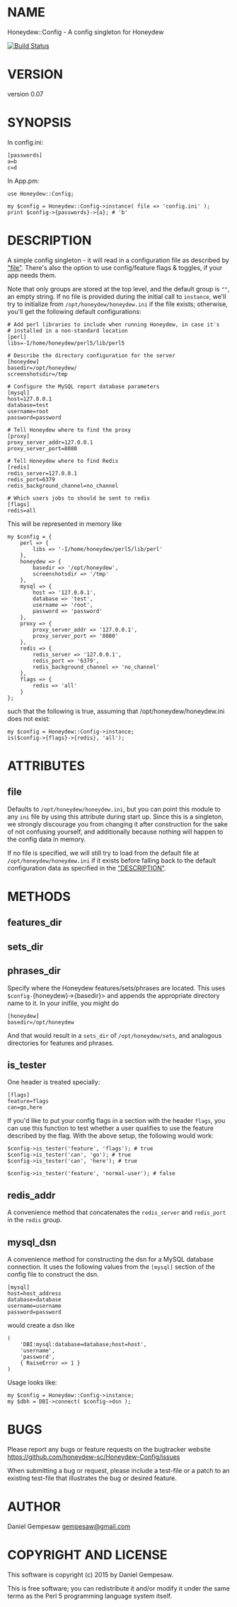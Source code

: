 # NAME

Honeydew::Config - A config singleton for Honeydew

[![Build Status](https://travis-ci.org/honeydew-sc/Honeydew-Config.svg?branch=master)](https://travis-ci.org/honeydew-sc/Honeydew-Config)

# VERSION

version 0.07

# SYNOPSIS

In config.ini:

    [passwords]
    a=b
    c=d

In App.pm:

    use Honeydew::Config;

    my $config = Honeydew::Config->instance( file => 'config.ini' );
    print $config->{passwords}->{a}; # 'b'

# DESCRIPTION

A simple config singleton - it will read in a configuration file as
described by ["file"](#file). There's also the option to use config/feature
flags & toggles, if your app needs them.

Note that only groups are stored at the top level, and the default
group is `""`, an empty string. If no file is provided during the
initial call to `instance`, we'll try to initialize from
`/opt/honeydew/honeydew.ini` if the file exists; otherwise, you'll
get the following default configurations:

    # Add perl libraries to include when running Honeydew, in case it's
    # installed in a non-standard location
    [perl]
    libs=-I/home/honeydew/perl5/lib/perl5

    # Describe the directory configuration for the server
    [honeydew]
    basedir=/opt/honeydew/
    screenshotsdir=/tmp

    # Configure the MySQL report database parameters
    [mysql]
    host=127.0.0.1
    database=test
    username=root
    password=password

    # Tell Honeydew where to find the proxy
    [proxy]
    proxy_server_addr=127.0.0.1
    proxy_server_port=8080

    # Tell Honeydew where to find Redis
    [redis]
    redis_server=127.0.0.1
    redis_port=6379
    redis_background_channel=no_channel

    # Which users jobs to should be sent to redis
    [flags]
    redis=all

This will be represented in memory like

    my $config = {
        perl => {
            libs => '-I/home/honeydew/perl5/lib/perl'
        },
        honeydew => {
            basedir => '/opt/honeydew',
            screenshotsdir => '/tmp'
        },
        mysql => {
            host => '127.0.0.1',
            database => 'test',
            username => 'root',
            password => 'password'
        },
        proxy => {
            proxy_server_addr => '127.0.0.1',
            proxy_server_port => '8080'
        },
        redis => {
            redis_server => '127.0.0.1',
            redis_port => '6379',
            redis_background_channel => 'no_channel'
        },
        flags => {
            redis => 'all'
        }
    };

such that the following is true, assuming that
/opt/honeydew/honeydew.ini does not exist:

    my $config = Honeydew::Config->instance;
    is($config->{flags}->{redis}, 'all');

# ATTRIBUTES

## file

Defaults to `/opt/honeydew/honeydew.ini`, but you can point this
module to any `ini` file by using this attribute during start
up. Since this is a singleton, we strongly discourage you from
changing it after construction for the sake of not confusing yourself,
and additionally because nothing will happen to the config data in
memory.

If no file is specified, we will still try to load from the default
file at `/opt/honeydew/honeydew.ini` if it exists before falling back
to the default configuration data as specified in the ["DESCRIPTION"](#description).

# METHODS

## features\_dir

## sets\_dir

## phrases\_dir

Specify where the Honeydew features/sets/phrases are located. This
uses `$config-`{honeydew}->{basedir}> and appends the appropriate
directory name to it. In your inifile, you might do

    [honeydew]
    basedir=/opt/honeydew

And that would result in a `sets_dir` of `/opt/honeydew/sets`, and
analogous directories for features and phrases.

## is\_tester

One header is treated specially:

    [flags]
    feature=flags
    can=go,here

If you'd like to put your config flags in a section with the header
`flags`, you can use this function to test whether a user qualifies
to use the feature described by the flag. With the above setup, the
following would work:

    $config->is_tester('feature', 'flags'); # true
    $config->is_tester('can', 'go'); # true
    $config->is_tester('can', 'here'); # true

    $config->is_tester('feature', 'normal-user'); # false

## redis\_addr

A convenience method that concatenates the `redis_server` and
`redis_port` in the `redis` group.

## mysql\_dsn

A convenience method for constructing the dsn for a MySQL database
connection. It uses the following values from the `[mysql]` section
of the config file to construct the dsn.

    [mysql]
    host=host_address
    database=database
    username=username
    password=password

would create a dsn like

    (
        'DBI:mysql:database=database;host=host',
        'username',
        'password',
        { RaiseError => 1 }
    )

Usage looks like:

    my $config = Honeydew::Config->instance;
    my $dbh = DBI->connect( $config->dsn );

# BUGS

Please report any bugs or feature requests on the bugtracker website
https://github.com/honeydew-sc/Honeydew-Config/issues

When submitting a bug or request, please include a test-file or a
patch to an existing test-file that illustrates the bug or desired
feature.

# AUTHOR

Daniel Gempesaw <gempesaw@gmail.com>

# COPYRIGHT AND LICENSE

This software is copyright (c) 2015 by Daniel Gempesaw.

This is free software; you can redistribute it and/or modify it under
the same terms as the Perl 5 programming language system itself.
